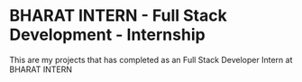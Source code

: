# BHARAT INTERN - Full Stack Development - Internship 
This are my projects that has completed as an Full Stack Developer Intern at BHARAT INTERN
